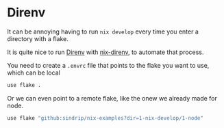 # Direnv
It can be annoying having to run `nix develop` every time you enter a directory with a flake.

It is quite nice to run [Direnv](https://direnv.net/) with [nix-direnv](https://github.com/nix-community/nix-direnv), to automate that process.

You need to create a `.envrc` file that points to the flake you want to use, which can be local

```bash
use flake .
```

Or we can even point to a remote flake, like the onew we already made for node.
```bash
use flake "github:sindrip/nix-examples?dir=1-nix-develop/1-node"
```
